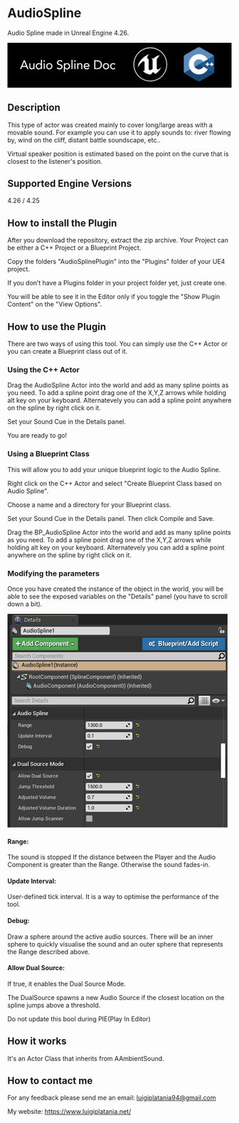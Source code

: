 # AudioSpline
Audio Spline made in Unreal Engine 4.26. 

![](Documentation/Images/Image01.PNG)

## Description
This type of actor was created mainly to cover long/large areas with a movable sound. For example you can use it to apply sounds to: river flowing by, wind on the cliff, distant battle soundscape, etc..

Virtual speaker position is estimated based on the point on the curve that is closest to the listener's position.

## Supported Engine Versions
4.26 / 4.25

## How to install the Plugin 
After you download the repository, extract the zip archive. Your Project can be either a C++ Project or a Blueprint Project. 

Copy the folders "AudioSplinePlugin" into the "Plugins" folder of your UE4 project. 

If you don’t have a Plugins folder in your project folder yet, just create one.

You will be able to see it in the Editor only if you toggle the "Show Plugin Content" on the "View Options".

## How to use the Plugin
There are two ways of using this tool. You can simply use the C++ Actor or you can create a Blueprint class out of it.

### Using the C++ Actor
Drag the AudioSpline Actor into the world and add as many spline points as you need.
To add a spline point drag one of the X,Y,Z arrows while holding alt key on your keyboard. Alternatevely you can add a spline point anywhere on the spline by right click on it. 

Set your Sound Cue in the Details panel.   

You are ready to go!

### Using a Blueprint Class
This will allow you to add your unique blueprint logic to the Audio Spline.

Right click on the C++ Actor and select "Create Blueprint Class based on Audio Spline". 

Choose a name and a directory for your Blueprint class.

Set your Sound Cue in the Details panel. Then click Compile and Save.

Drag the BP_AudioSpline Actor into the world and add as many spline points as you need. To add a spline point drag one of the X,Y,Z arrows while holding alt key on your keyboard. Alternatevely you can add a spline point anywhere on the spline by right click on it.

### Modifying the parameters
Once you have created the instance of the object in the world, you will be able to see the exposed variables on the "Details" panel (you have to scroll down a bit).

![](Documentation/Images/Image02.png)

#### Range: 

The sound is stopped If the distance between the Player and the Audio Component is greater than the Range. Otherwise the sound fades-in.

#### Update Interval:

User-defined tick interval. It is a way to optimise the performance of the tool.

#### Debug:

Draw a sphere around the active audio sources. There will be an inner sphere to quickly visualise the sound and an outer sphere that represents the Range described above.

#### Allow Dual Source:

If true, it enables the Dual Source Mode. 

The DualSource spawns a new Audio Source if the closest location on the spline jumps above a threshold.

Do not update this bool during PIE(Play In Editor)


## How it works
It's an Actor Class that inherits from AAmbientSound.

## How to contact me
For any feedback please send me an email: 
luigiplatania94@gmail.com

My website: https://www.luigiplatania.net/
